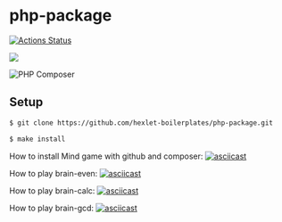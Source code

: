# php-package

[![Actions Status](https://github.com/AVFfromSPb/php-project-lvl1/workflows/hexlet-check/badge.svg)](https://github.com/AVFfromSPb/php-project-lvl1/actions)

<a href="https://codeclimate.com/github/AVFfromSPb/php-project-lvl1/maintainability"><img src="https://api.codeclimate.com/v1/badges/788b204b5094ea25c016/maintainability" /></a>

![PHP Composer](https://github.com/AVFfromSPb/php-project-lvl1/workflows/PHP%20Composer/badge.svg?branch=main)

## Setup

```sh
$ git clone https://github.com/hexlet-boilerplates/php-package.git

$ make install
```

How to install Mind game with github and composer:
[![asciicast](https://asciinema.org/a/dnLthgQ4PMh3qduAh7L29t4AB.svg)](https://asciinema.org/a/dnLthgQ4PMh3qduAh7L29t4AB)

How to play brain-even:
[![asciicast](https://asciinema.org/a/fQn2OVpx7YnNnvDMvZ8ohZHvu.svg)](https://asciinema.org/a/fQn2OVpx7YnNnvDMvZ8ohZHvu)

How to play brain-calc:
[![asciicast](https://asciinema.org/a/q0EIiVfjuIfiWEIS7J11KFMEc.svg)](https://asciinema.org/a/q0EIiVfjuIfiWEIS7J11KFMEc)

How to play brain-gcd:
[![asciicast](https://asciinema.org/a/zWb0LLnkNnJMKitujXfThnlO1.svg)](https://asciinema.org/a/zWb0LLnkNnJMKitujXfThnlO1)

